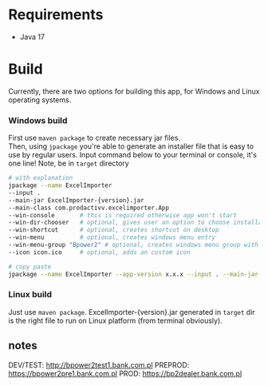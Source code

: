 # Requirements
- Java 17

# Build
Currently, there are two options for building this app, for Windows and Linux operating systems.

### Windows build
First use `maven package` to create necessary jar files.  
Then, using `jpackage` you're able to generate an installer file that is easy to use by regular users.
Input command below to your terminal or console, it's one line! Note, be in `target` directory
```bash
# with explanation
jpackage --name ExcelImporter 
--input . 
--main-jar ExcelImporter-{version}.jar 
--main-class com.prodactivv.excelimporter.App 
--win-console       # this is required otherwise app won't start
--win-dir-chooser   # optional, gives user an option to choose installation directory
--win-shortcut      # optional, creates shortcut on desktop
--win-menu          # optional, creates windows menu entry
--win-menu-group "Bpower2" # optional, creates windows menu group with given name
--icon icon.ico     # optional, adds an custom icon
```

```bash
# copy paste
jpackage --name ExcelImporter --app-version x.x.x --input . --main-jar ExcelImporter-{version}.jar --main-class com.prodactivv.excelimporter.App --win-console --win-dir-chooser --win-shortcut --win-menu --win-menu-group "Bpower2" --icon icon.ico
```

### Linux build
Just use `maven package`. ExcelImporter-{version}.jar generated in `target` dir is the right file to run on Linux platform (from terminal obviously).


## notes
DEV/TEST:
http://bpower2test1.bank.com.pl
PREPROD:
https://bpower2pre1.bank.com.pl
PROD:
https://bp2dealer.bank.com.pl